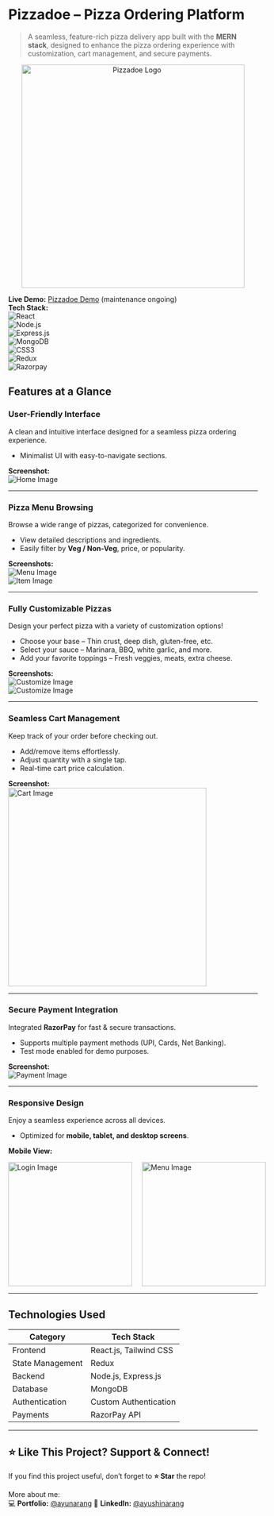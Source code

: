 # Pizzadoe – Pizza Ordering Platform  

> A seamless, feature-rich pizza delivery app built with the **MERN stack**, designed to enhance the pizza ordering experience with customization, cart management, and secure payments.  

<p align="center">
  <img src="./assets/pizzadoelogo.png" alt="Pizzadoe Logo" width="450px"/>
</p>

**Live Demo:** [Pizzadoe Demo](https://pizzadoe.vercel.app/) (maintenance ongoing)  
**Tech Stack:**  
![React](https://img.shields.io/badge/React-20232A?style=for-the-badge&logo=react)  
![Node.js](https://img.shields.io/badge/Node.js-43853D?style=for-the-badge&logo=node.js&logoColor=white)  
![Express.js](https://img.shields.io/badge/Express.js-000000?style=for-the-badge&logo=express&logoColor=white)  
![MongoDB](https://img.shields.io/badge/MongoDB-4EA94B?style=for-the-badge&logo=mongodb&logoColor=white)  
![CSS3](https://img.shields.io/badge/CSS3-1572B6?style=for-the-badge&logo=css3&logoColor=white)  
![Redux](https://img.shields.io/badge/Redux-764ABC?style=for-the-badge&logo=redux&logoColor=white)  
![Razorpay](https://img.shields.io/badge/Razorpay-02042B?style=for-the-badge&logo=razorpay&logoColor=white)  

## Features at a Glance  

### User-Friendly Interface  
A clean and intuitive interface designed for a seamless pizza ordering experience.  
- Minimalist UI with easy-to-navigate sections.  

**Screenshot:**  
![Home Image](./assets/pizzadoehome.png)  

---

### Pizza Menu Browsing  
Browse a wide range of pizzas, categorized for convenience.  
- View detailed descriptions and ingredients.  
- Easily filter by **Veg / Non-Veg**, price, or popularity.  

**Screenshots:**  
![Menu Image](./assets/menupizzadoe.png)  
![Item Image](./assets/menuoverlay.png)  

---

### Fully Customizable Pizzas  
Design your perfect pizza with a variety of customization options!  
- Choose your base – Thin crust, deep dish, gluten-free, etc.  
- Select your sauce – Marinara, BBQ, white garlic, and more.  
- Add your favorite toppings – Fresh veggies, meats, extra cheese.  

**Screenshots:**  
![Customize Image](./assets/custompizza.png)  
![Customize Image](./assets/custom.png)  

---

### Seamless Cart Management  
Keep track of your order before checking out.  
- Add/remove items effortlessly.  
- Adjust quantity with a single tap.  
- Real-time cart price calculation.  

**Screenshot:**  
<img src="./assets/cart.png" alt="Cart Image" width="400px"/>  

---

### Secure Payment Integration  
Integrated **RazorPay** for fast & secure transactions.  
- Supports multiple payment methods (UPI, Cards, Net Banking).  
- Test mode enabled for demo purposes.  

**Screenshot:**  
![Payment Image](./assets/payment.png)  

---

### Responsive Design  
Enjoy a seamless experience across all devices.  
- Optimized for **mobile, tablet, and desktop screens**.  

**Mobile View:**  
<div style="display: flex; gap: 20px;">
   <img src="./assets/mobilelogin.jpg" alt="Login Image" width="250px"/>
   <img src="./assets/menumobile.jpg" alt="Menu Image" width="250px"/>
</div>  

---

## Technologies Used  

| Category           | Tech Stack              |  
|-------------------|------------------------|  
| Frontend         | React.js, Tailwind CSS  |  
| State Management | Redux                   |  
| Backend          | Node.js, Express.js     |  
| Database         | MongoDB                 |  
| Authentication   | Custom Authentication   |  
| Payments        | RazorPay API            |  

---

## ⭐ **Like This Project? Support & Connect!**  
If you find this project useful, don’t forget to **⭐ Star** the repo!  

More about me:  
💻 **Portfolio:** [@ayunarang](https://ayushinarang.vercel.app) 
🔗 **LinkedIn:** [@ayushinarang](https://linkedin.com/in/ayushinarang)  

